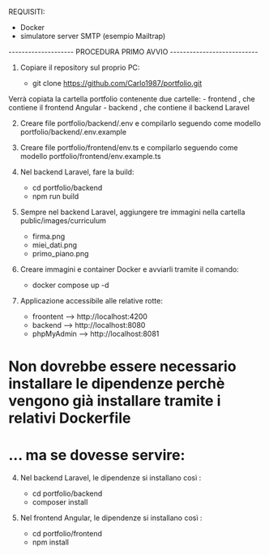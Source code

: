 REQUISITI:
- Docker
- simulatore server SMTP (esempio Mailtrap)


-------------------- PROCEDURA PRIMO AVVIO  ---------------------------

1) Copiare il repository sul proprio PC:

    - git clone https://github.com/Carlo1987/portfolio.git

Verrà copiata la cartella portfolio contenente due cartelle:
    - frontend , che contiene il frontend Angular
    - backend , che contiene il backend Laravel

2) Creare file portfolio/backend/.env  e compilarlo seguendo come modello portfolio/backend/.env.example 

3) Creare file portfolio/frontend/env.ts  e compilarlo seguendo come modello portfolio/frontend/env.example.ts

4) Nel backend Laravel, fare la build:
    - cd portfolio/backend
    - npm run build

5) Sempre nel backend Laravel, aggiungere tre immagini nella cartella public/images/curriculum
    - firma.png
    - miei_dati.png
    - primo_piano.png

5) Creare immagini e container Docker e avviarli tramite il comando:

    - docker compose up -d

6) Applicazione accessibile alle relative rotte:
    - froontent --> http://localhost:4200
    - backend --> http://localhost:8080
    - phpMyAdmin --> http://localhost:8081


# Non dovrebbe essere necessario installare le dipendenze perchè vengono già installare tramite i relativi Dockerfile
# ... ma se dovesse servire:
4) Nel backend Laravel, le dipendenze si installano così :
    - cd portfolio/backend
    - composer install

5) Nel frontend Angular, le dipendenze si installano così :
    - cd portfolio/frontend
    - npm install

